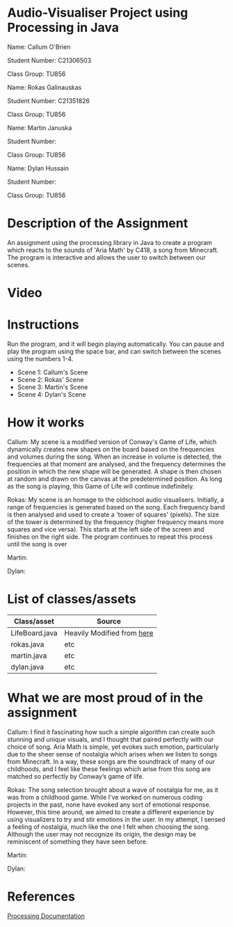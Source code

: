 # Audio-Visualiser Project using Processing in Java

Name: Callum O'Brien

Student Number: C21306503

Class Group: TU856

Name: Rokas Galinauskas

Student Number: C21351826

Class Group: TU856

Name: Martin Januska

Student Number: 

Class Group: TU856

Name: Dylan Hussain

Student Number: 

Class Group: TU856

# Description of the Assignment
An assignment using the processing library in Java to create a program which reacts to the sounds of 'Aria Math' by C418, a song from Minecraft.
The program is interactive and allows the user to switch between our scenes.

# Video

# Instructions
Run the program, and it will begin playing automatically. You can pause and play the program using the space bar, and can switch between the scenes using the numbers 1-4.
- Scene 1: Callum's Scene
- Scene 2: Rokas' Scene
- Scene 3: Martin's Scene
- Scene 4: Dylan's Scene

# How it works

Callum: My scene is a modified version of Conway's Game of Life, which dynamically creates new shapes on the board based on the frequencies and volumes during the song.
When an increase in volume is detected, the frequencies at that moment are analysed, and the frequency determines the position in which the new shape will be generated. 
A shape is then chosen at random and drawn on the canvas at the predetermined position. As long as the song is playing, this Game of Life will continue indefinitely.

Rokas: My scene is an homage to the oldschool audio visualisers. Initially, a range of frequencies is generated based on the song. Each frequency band is then analysed and used to create a 'tower of squares' (pixels). The size of the tower is determined by the frequency (higher frequency means more squares and vice versa). This starts at the left side of the screen and finishes on the right side. The program continues to repeat this process until the song is over

Martin:

Dylan:

# List of classes/assets 
| Class/asset | Source |
|-----------|-----------|
| LifeBoard.java | Heavily Modified from [here](https://github.com/skooter500/OOP-2023/tree/game_of_life_fixed) |
| rokas.java | etc |
| martin.java | etc |
| dylan.java | etc |

# What we are most proud of in the assignment

Callum: I find it fascinating how such a simple algorithm can create such stunning and unique visuals, and I thought that paired perfectly with our choice of song. Aria Math is simple, yet evokes such emotion, particularly due to the sheer sense of nostalgia which arises when we listen to songs from Minecraft. In a way, these songs are the soundtrack of many of our childhoods, and I feel like these feelings which arise from this song are matched so perfectly by Conway’s game of life.

Rokas: The song selection brought about a wave of nostalgia for me, as it was from a childhood game. While I've worked on numerous coding projects in the past, none have evoked any sort of emotional response. However, this time around, we aimed to create a different experience by using visualizers to try and stir emotions in the user. In my attempt, I sensed a feeling of nostalgia, much like the one I felt when choosing the song. Although the user may not recognize its origin, the design may be reminiscent of something they have seen before.

Martin: 

Dylan: 

# References
[Processing Documentation](https://processing.org/reference/)